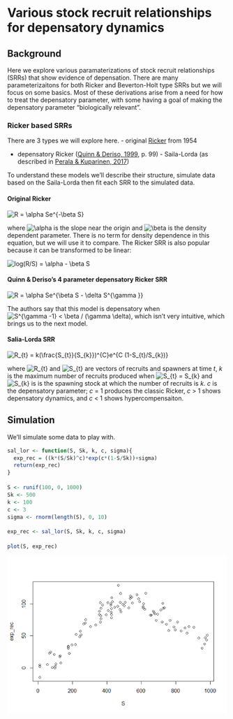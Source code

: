 Various stock recruit relationships for depensatory dynamics
================

## Background

Here we explore various paramaterizations of stock recruit relationships
(SRRs) that show evidence of depensation. There are many
parameterizaitons for both Ricker and Beverton-Holt type SRRs but we
will focus on some basics. Most of these derivations arise from a need
for how to treat the depensatory parameter, with some having a goal of
making the depensatory parameter “biologically relevant”.

### Ricker based SRRs

There are 3 types we will explore here. - original
[Ricker](https://cdnsciencepub.com/doi/10.1139/f54-039) from 1954  
- depensatory Ricker ([Quinn & Deriso,
1999](https://books.google.ca/books/about/Quantitative_Fish_Dynamics.html?id=5FVBj8jnh6sC&redir_esc=y),
p. 99) - Saila-Lorda (as described in [Perala & Kuparinen,
2017](http://dx.doi.org/10.1098/rspb.2017.1284))

To understand these models we’ll describe their structure, simulate data
based on the Saila-Lorda then fit each SRR to the simulated data.

#### Original Ricker

![ R = \\alpha Se^{-\\beta S} ](https://latex.codecogs.com/png.image?%5Cdpi%7B110%7D&space;%5Cbg_white&space;%20R%20%3D%20%5Calpha%20Se%5E%7B-%5Cbeta%20S%7D%20 " R = \alpha Se^{-\beta S} ")

  
where
![\\alpha](https://latex.codecogs.com/png.image?%5Cdpi%7B110%7D&space;%5Cbg_white&space;%5Calpha "\alpha")
is the slope near the origin and
![\\beta](https://latex.codecogs.com/png.image?%5Cdpi%7B110%7D&space;%5Cbg_white&space;%5Cbeta "\beta")
is the density dependent parameter. There is no term for density
dependence in this equation, but we will use it to compare. The Ricker
SRR is also popular because it can be transformed to be linear:  

![ log(R/S) = \\alpha - \\beta S ](https://latex.codecogs.com/png.image?%5Cdpi%7B110%7D&space;%5Cbg_white&space;%20log%28R%2FS%29%20%3D%20%5Calpha%20-%20%5Cbeta%20S%20 " log(R/S) = \alpha - \beta S ")

#### Quinn & Deriso’s 4 parameter depensatory Ricker SRR

![ R = \\alpha Se^{\\beta S - \\delta S^{\\gamma }} ](https://latex.codecogs.com/png.image?%5Cdpi%7B110%7D&space;%5Cbg_white&space;%20R%20%3D%20%5Calpha%20Se%5E%7B%5Cbeta%20S%20-%20%5Cdelta%20S%5E%7B%5Cgamma%20%7D%7D%20 " R = \alpha Se^{\beta S - \delta S^{\gamma }} ")

The authors say that this model is depensatory when
![S^{\\gamma -1} \< \\beta / (\\gamma \\delta)](https://latex.codecogs.com/png.image?%5Cdpi%7B110%7D&space;%5Cbg_white&space;S%5E%7B%5Cgamma%20-1%7D%20%3C%20%5Cbeta%20%2F%20%28%5Cgamma%20%5Cdelta%29 "S^{\gamma -1} < \beta / (\gamma \delta)"),
which isn’t very intuitive, which brings us to the next model.

#### Salia-Lorda SRR

![ R\_{t} = k(\\frac{S\_{t}}{S\_{k}})^{C}e^{C (1-S\_{t}/S\_{k})} ](https://latex.codecogs.com/png.image?%5Cdpi%7B110%7D&space;%5Cbg_white&space;%20R_%7Bt%7D%20%3D%20k%28%5Cfrac%7BS_%7Bt%7D%7D%7BS_%7Bk%7D%7D%29%5E%7BC%7De%5E%7BC%20%281-S_%7Bt%7D%2FS_%7Bk%7D%29%7D%20 " R_{t} = k(\frac{S_{t}}{S_{k}})^{C}e^{C (1-S_{t}/S_{k})} ")

where
![R\_{t}](https://latex.codecogs.com/png.image?%5Cdpi%7B110%7D&space;%5Cbg_white&space;R_%7Bt%7D "R_{t}")
and
![S\_{t}](https://latex.codecogs.com/png.image?%5Cdpi%7B110%7D&space;%5Cbg_white&space;S_%7Bt%7D "S_{t}")
are vectors of recruits and spawners at time *t*, *k* is the maximum
number of recruits produced when
![S\_{t} = S\_{k}](https://latex.codecogs.com/png.image?%5Cdpi%7B110%7D&space;%5Cbg_white&space;S_%7Bt%7D%20%3D%20S_%7Bk%7D "S_{t} = S_{k}")
and
![S\_{k}](https://latex.codecogs.com/png.image?%5Cdpi%7B110%7D&space;%5Cbg_white&space;S_%7Bk%7D "S_{k}")
is is the spawning stock at which the number of recruits is *k*. *c* is
the depensatory parameter; *c* = 1 produces the classic Ricker, *c* \> 1
shows depensatory dynamics, and *c* \< 1 shows hypercompensaiton.

## Simulation

We’ll simulate some data to play with.

``` r
sal_lor <- function(S, Sk, k, c, sigma){
  exp_rec = ((k*(S/Sk)^c)*exp(c*(1-S/Sk))+sigma)
  return(exp_rec)
}
  
S <- runif(100, 0, 1000)
Sk <- 500
k <- 100
c <- 3
sigma <- rnorm(length(S), 0, 10)

exp_rec <- sal_lor(S, Sk, k, c, sigma)

plot(S, exp_rec)
```

![](parameterizations_files/figure-gfm/write%20fun-1.png)<!-- -->
